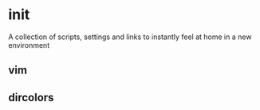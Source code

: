 # init
A collection of scripts, settings and links to instantly feel at home in a new environment

## vim

## dircolors
